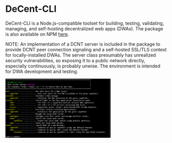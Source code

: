 # DeCent-CLI

DeCent-CLI is a Node.js-compatible toolset for building, testing, validating, managing, and self-hosting decentralized web apps (DWAs). The package is also available on NPM <a href="">here</a>.

NOTE: An implementation of a DCNT server is included in the package to provide DCNT peer connection signaling and a self-hosted SSL/TLS context for locally-installed DWAs. The server class presumably has unrealized security vulnerabilities, so exposing it to a public network directly, especially continuously, is probably unwise. The environment is intended for DWA development and testing.

<img src="/readme/decent-cli.png" width="65%">
